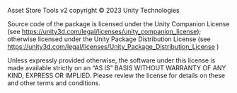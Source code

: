 Asset Store Tools v2 copyright © 2023 Unity Technologies

Source code of the package is licensed under the Unity Companion License (see https://unity3d.com/legal/licenses/unity_companion_license); otherwise licensed under the Unity Package Distribution License (see https://unity3d.com/legal/licenses/Unity_Package_Distribution_License )

Unless expressly provided otherwise, the software under this license is made available strictly on an “AS IS” BASIS WITHOUT WARRANTY OF ANY KIND, EXPRESS OR IMPLIED. Please review the license for details on these and other terms and conditions.